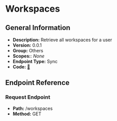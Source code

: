 # Workspaces

## General Information

- **Description:** Retrieve all workspaces for a user
- **Version:** 0.0.1
- **Group:** Others
- **Scopes:**: _None_
- **Endpoint Type:** Sync
- **Code:** [🔗](https://github.com/NangoHQ/integration-templates/tree/main/integrations/asana/syncs/workspaces.ts)

## Endpoint Reference

### Request Endpoint

- **Path:** /workspaces
- **Method:** GET
